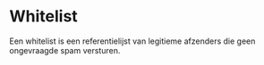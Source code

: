 # Whitelist

Een whitelist is een referentielijst van legitieme afzenders die geen
ongevraagde spam versturen.
